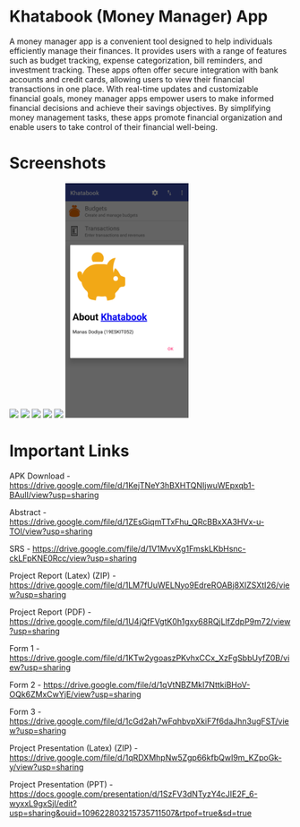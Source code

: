 # Khatabook (Money Manager) App
A money manager app is a convenient tool designed to help individuals efficiently manage their finances. It provides users with a range of features such as budget tracking, expense categorization, bill reminders, and investment tracking. These apps often offer secure integration with bank accounts and credit cards, allowing users to view their financial transactions in one place. With real-time updates and customizable financial goals, money manager apps empower users to make informed financial decisions and achieve their savings objectives. By simplifying money management tasks, these apps promote financial organization and enable users to take control of their financial well-being.





# Screenshots
[<img src="https://cloud.githubusercontent.com/assets/5264535/23584126/9f3b6e3e-0125-11e7-8c0a-27d176dd0c00.png" width=250>](https://cloud.githubusercontent.com/assets/5264535/23584126/9f3b6e3e-0125-11e7-8c0a-27d176dd0c00.png)
[<img src="https://cloud.githubusercontent.com/assets/5264535/23584129/b21da058-0125-11e7-952a-3f8202fe70b4.png" width=250>](https://cloud.githubusercontent.com/assets/5264535/23584129/b21da058-0125-11e7-952a-3f8202fe70b4.png)
[<img src="https://cloud.githubusercontent.com/assets/5264535/23584137/ed87297a-0125-11e7-8d76-38b77a2938da.png" width=250>](https://cloud.githubusercontent.com/assets/5264535/23584137/ed87297a-0125-11e7-8d76-38b77a2938da.png)
[<img src="https://cloud.githubusercontent.com/assets/5264535/24686991/1939303c-1985-11e7-828a-836227bdc155.png" width=250>](https://cloud.githubusercontent.com/assets/5264535/24686991/1939303c-1985-11e7-828a-836227bdc155.png)
[<img src="https://cloud.githubusercontent.com/assets/5264535/23584140/f2b7acf8-0125-11e7-8aea-62e49e1e9cf4.png" width=250>](https://cloud.githubusercontent.com/assets/5264535/23584140/f2b7acf8-0125-11e7-8aea-62e49e1e9cf4.png)
<img src="https://github.com/19ESKIT052/Waste/blob/0aeb03b09cbf3e6ac4f059bdf84e73a74c52da57/About.png" width=220>





# Important Links





APK Download - https://drive.google.com/file/d/1KejTNeY3hBXHTQNIjwuWEpxqb1-BAulI/view?usp=sharing




Abstract - https://drive.google.com/file/d/1ZEsGiqmTTxFhu_QRcBBxXA3HVx-u-TOI/view?usp=sharing




SRS - https://drive.google.com/file/d/1V1MvvXg1FmskLKbHsnc-ckLFpKNE0Rcc/view?usp=sharing




Project Report (Latex) (ZIP) - https://drive.google.com/file/d/1LM7fUuWELNyo9EdreROABj8XIZSXtI26/view?usp=sharing




Project Report (PDF) - https://drive.google.com/file/d/1U4jQfFVgtK0h1gxy68RQjLlfZdpP9m72/view?usp=sharing




Form 1 - https://drive.google.com/file/d/1KTw2ygoaszPKvhxCCx_XzFgSbbUyfZ0B/view?usp=sharing




Form 2 - https://drive.google.com/file/d/1qVtNBZMkI7NttkiBHoV-OQk6ZMxCwYjE/view?usp=sharing





Form 3 - https://drive.google.com/file/d/1cGd2ah7wFqhbvpXkiF7f6daJhn3ugFST/view?usp=sharing




Project Presentation (Latex) (ZIP) - https://drive.google.com/file/d/1qRDXMhpNw5Zgp66kfbQwI9m_KZpoGk-y/view?usp=sharing




Project Presentation (PPT) - https://docs.google.com/presentation/d/1SzFV3dNTyzY4cJIE2F_6-wyxxL9gxSjI/edit?usp=sharing&ouid=109622803215735711507&rtpof=true&sd=true
